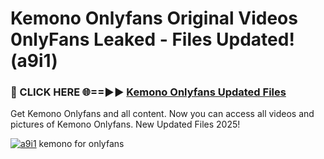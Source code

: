 # Kemono Onlyfans Original Videos 0nlyFans Leaked - Files Updated! (a9i1)

<h3>🔴 CLICK HERE 🌐==►► <a href="https://tinyurl.com/brd5kh86" rel="nofollow">Kemono Onlyfans Updated Files</a></h3>

Get Kemono Onlyfans and all content. Now you can access all videos and pictures of Kemono Onlyfans. New Updated Files 2025!

[![a9i1](https://i.imgur.com/K7sEzmb.gif)](https://tinyurl.com/brd5kh86)
kemono for onlyfans